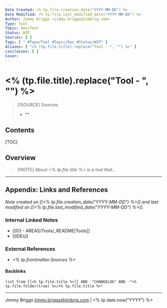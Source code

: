 ```yaml
---
Date Created: <% tp.file.creation_date("YYYY-MM-DD") %>
Date Modified: <% tp.file.last_modified_date("YYYY-MM-DD") %>
Author: Jimmy Briggs <jimmy.briggs@jimbrig.com>
Type: Tool
Topic: Dev/Tool
Status: WIP
Sources: [ ]
Tags: [ " #Type/Tool #Topic/Dev #Status/WIP" ]
Aliases: [ "<% (tp.file.title).replace("Tool - ", "") %>" ]
cssclasses: [ ]
Cover:
---
```


# <% (tp.file.title).replace("Tool - ", "") %>

> [!SOURCE] Sources
> - **

## Contents

[TOC]

## Overview

> [!NOTE] About
> *<% tp.file.title %> is a tool that...*

***

## Appendix: Links and References

*Note created on [[<% tp.file.creation_date("YYYY-MM-DD") %>]] and last modified on [[<% tp.file.last_modified_date("YYYY-MM-DD") %>]].*

### Internal Linked Notes

- [[03 - AREAS/Tools/_README|Tools]]
- [[IDEs]]

### External References

- *<% tp.frontmatter.Sources %>*

#### Backlinks

```dataview
list from [[<% tp.file.title %>]] AND -"CHANGELOG" AND -"<% tp.file.folder(true) %>/<% tp.file.title %>"
```


***

Jimmy Briggs <jimmy.briggs@jimbrig.com> | <% tp.date.now("YYYY") %>

